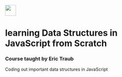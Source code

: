 <img src='udemy.ico' width='35'/>

# learning Data Structures in JavaScript from Scratch
### Course taught by Eric Traub

Coding out important data structures in JavaScript
